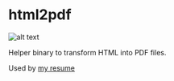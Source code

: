 # html2pdf

![alt text](https://travis-ci.org/cintiadr/html2pdf.svg?branch=master)

Helper binary to transform HTML into PDF files. 

Used by [my resume](https://github.com/cintiadr/resume)
